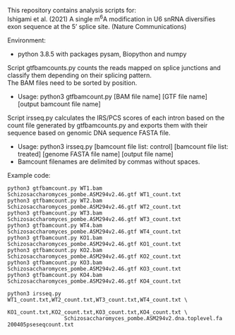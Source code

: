 This repository contains analysis scripts for:<br>
Ishigami et al. (2021) A single m<sup>6</sup>A modification in U6 snRNA diversifies exon sequence at the 5’ splice site. (Nature Communications)<br>

Environment:<br>
- python 3.8.5 with packages pysam, Biopython and numpy<br>

Script gtfbamcounts.py counts the reads mapped on splice junctions and classify them depending on their splicing pattern.<br>
The BAM files need to be sorted by position.<br>
- Usage: python3 gtfbamcount.py [BAM file name] [GTF file name] [output bamcount file name]<br>

Script irsseq.py calculates the IRS/PCS scores of each intron based on the count file generated by gtfbamcounts.py and exports them with their sequence based on genomic DNA sequence FASTA file.<br>
- Usage: python3 irsseq.py [bamcount file list: control] [bamcount file list: treated] [genome FASTA file name] [output file name]<br>
- Bamcount filenames are delimited by commas without spaces.<br>

Example code:

```
python3 gtfbamcount.py WT1.bam Schizosaccharomyces_pombe.ASM294v2.46.gtf WT1_count.txt
python3 gtfbamcount.py WT2.bam Schizosaccharomyces_pombe.ASM294v2.46.gtf WT2_count.txt
python3 gtfbamcount.py WT3.bam Schizosaccharomyces_pombe.ASM294v2.46.gtf WT3_count.txt
python3 gtfbamcount.py WT4.bam Schizosaccharomyces_pombe.ASM294v2.46.gtf WT4_count.txt
python3 gtfbamcount.py KO1.bam Schizosaccharomyces_pombe.ASM294v2.46.gtf KO1_count.txt
python3 gtfbamcount.py KO2.bam Schizosaccharomyces_pombe.ASM294v2.46.gtf KO2_count.txt
python3 gtfbamcount.py KO3.bam Schizosaccharomyces_pombe.ASM294v2.46.gtf KO3_count.txt
python3 gtfbamcount.py KO4.bam Schizosaccharomyces_pombe.ASM294v2.46.gtf KO4_count.txt

python3 irsseq.py WT1_count.txt,WT2_count.txt,WT3_count.txt,WT4_count.txt \
                  KO1_count.txt,KO2_count.txt,KO3_count.txt,KO4_count.txt \
                  Schizosaccharomyces_pombe.ASM294v2.dna.toplevel.fa 200405pseseqcount.txt
```
